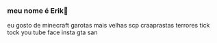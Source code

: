 ### meu nome é Erik👋
eu gosto de minecraft
garotas mais velhas
scp
craaprastas
terrores
tick tock
you tube
face
insta
gta san
